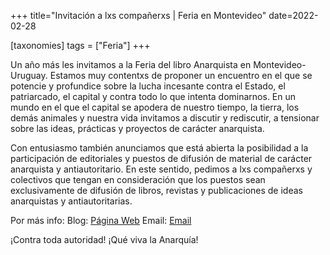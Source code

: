 +++
title="Invitación a lxs compañerxs | Feria en Montevideo"
date=2022-02-28

[taxonomies]
tags = ["Feria"]
+++

<!-- more -->

Un año más les invitamos a la Feria del libro Anarquista en Montevideo-Uruguay. 
Estamos muy contentxs de proponer un encuentro en el que se potencie y profundice sobre la lucha incesante contra el Estado, el patriarcado, el capital y contra todo lo que intenta dominarnos. En un mundo en el que el capital se apodera de nuestro tiempo, la tierra, los demás animales y nuestra vida invitamos a discutir y rediscutir, a tensionar sobre las ideas, prácticas y proyectos de carácter anarquista. 

Con entusiasmo también anunciamos que está abierta la posibilidad a la participación de editoriales y puestos de difusión de material de carácter anarquista y antiautoritario. En este sentido, pedimos a lxs compañerxs y colectivos que tengan en consideración que los puestos sean exclusivamente de difusión de libros, revistas y publicaciones de ideas anarquistas y antiautoritarias.

Por más info: 
Blog: [Página Web](https://www.feria-anarquista-montevideo.info)
Email: [Email](mailto::feriaanarquistamvd@riseup.net)

¡Contra toda autoridad!
¡Qué viva la Anarquía! 